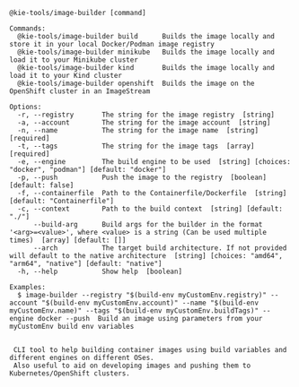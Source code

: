 <!--
   Licensed to the Apache Software Foundation (ASF) under one
   or more contributor license agreements.  See the NOTICE file
   distributed with this work for additional information
   regarding copyright ownership.  The ASF licenses this file
   to you under the Apache License, Version 2.0 (the
   "License"); you may not use this file except in compliance
   with the License.  You may obtain a copy of the License at
     http://www.apache.org/licenses/LICENSE-2.0
   Unless required by applicable law or agreed to in writing,
   software distributed under the License is distributed on an
   "AS IS" BASIS, WITHOUT WARRANTIES OR CONDITIONS OF ANY
   KIND, either express or implied.  See the License for the
   specific language governing permissions and limitations
   under the License.
-->

```
@kie-tools/image-builder [command]

Commands:
  @kie-tools/image-builder build      Builds the image locally and store it in your local Docker/Podman image registry
  @kie-tools/image-builder minikube   Builds the image locally and load it to your Minikube cluster
  @kie-tools/image-builder kind       Builds the image locally and load it to your Kind cluster
  @kie-tools/image-builder openshift  Builds the image on the OpenShift cluster in an ImageStream

Options:
  -r, --registry       The string for the image registry  [string]
  -a, --account        The string for the image account  [string]
  -n, --name           The string for the image name  [string] [required]
  -t, --tags           The string for the image tags  [array] [required]
  -e, --engine         The build engine to be used  [string] [choices: "docker", "podman"] [default: "docker"]
  -p, --push           Push the image to the registry  [boolean] [default: false]
  -f, --containerfile  Path to the Containerfile/Dockerfile  [string] [default: "Containerfile"]
  -c, --context        Path to the build context  [string] [default: "./"]
      --build-arg      Build args for the builder in the format '<arg>=<value>', where <value> is a string (Can be used multiple times)  [array] [default: []]
      --arch           The target build architecture. If not provided will default to the native architecture  [string] [choices: "amd64", "arm64", "native"] [default: "native"]
  -h, --help           Show help  [boolean]

Examples:
  $ image-builder --registry "$(build-env myCustomEnv.registry)" --account "$(build-env myCustomEnv.account)" --name "$(build-env myCustomEnv.name)" --tags "$(build-env myCustomEnv.buildTags)" --engine docker --push  Build an image using parameters from your myCustomEnv build env variables


 CLI tool to help building container images using build variables and different engines on different OSes.
 Also useful to aid on developing images and pushing them to Kubernetes/OpenShift clusters.
```
